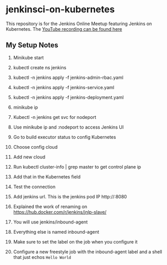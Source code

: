 # jenkinsci-on-kubernetes
This repository is for the Jenkins Online Meetup featuring Jenkins on Kubernetes.
The [YouTube recording can be found here](https://www.youtube.com/watch?v=h4hKSXjCqyI&t=186s)

## My Setup Notes
1. Minikube start

2. kubectl create ns jenkins

3. kubectl -n jenkins apply -f jenkins-admin-rbac.yaml

4. kubectl -n jenkins apply -f jenkins-service.yaml

5. kubectl -n jenkins apply -f jenkins-deployment.yaml

6. minikube ip

7. Kubectl -n jenkins get svc for nodeport

8. Use minikube ip and :nodeport to access Jenkins UI

9. Go to build executor status to config Kubernetes

10. Choose config cloud

11. Add new cloud

12. Run kubectl cluster-info | grep master to get control plane ip

13. Add that in the Kubernetes field 

14. Test the connection

15. Add jenkins url. This is the jenkins pod IP http://<pod IP>:8080

16. Explained the work of renaming on https://hub.docker.com/r/jenkins/jnlp-slave/ 

17. You will use jenkins/inbound-agent

18. Everything else is named inbound-agent

19. Make sure to set the label on the job when you configure it

20. Configure a new freestyle job with the inbound-agent label and a shell that just echos `Hello World`
